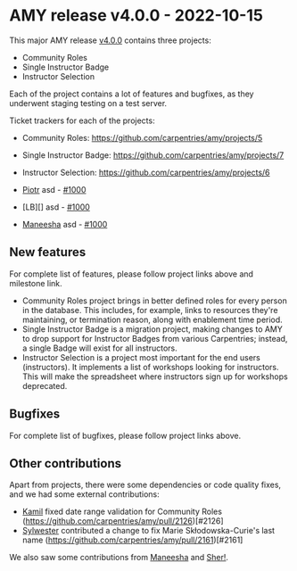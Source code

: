 # AMY release v4.0.0 - 2022-10-15

This major AMY release [v4.0.0][] contains three projects:

* Community Roles
* Single Instructor Badge
* Instructor Selection

Each of the project contains a lot of features and bugfixes, as they
underwent staging testing on a test server.

Ticket trackers for each of the projects:

* Community Roles: https://github.com/carpentries/amy/projects/5
* Single Instructor Badge: https://github.com/carpentries/amy/projects/7
* Instructor Selection: https://github.com/carpentries/amy/projects/6

* [Piotr][] asd - [#1000](https://github.com/carpentries/amy/pull/1000)
* [LB][] asd - [#1000](https://github.com/carpentries/amy/pull/1000)
* [Maneesha][] asd - [#1000](https://github.com/carpentries/amy/pull/1000)

## New features

For complete list of features, please follow project links above and milestone link.

* Community Roles project brings in better defined roles for every person in the
  database. This includes, for example, links to resources they're maintaining, or
  termination reason, along with enablement time period.
* Single Instructor Badge is a migration project, making changes to AMY to drop support
  for Instructor Badges from various Carpentries; instead, a single Badge will exist for
  all instructors.
* Instructor Selection is a project most important for the end users (instructors). It
  implements a list of workshops looking for instructors. This will make the spreadsheet
  where instructors sign up for workshops deprecated.

## Bugfixes

For complete list of bugfixes, please follow project links above.

## Other contributions

Apart from projects, there were some dependencies or code quality fixes, and we had some
external contributions:

* [Kamil][] fixed date range validation for Community Roles
  (https://github.com/carpentries/amy/pull/2126)[#2126]
* [Sylwester][] contributed a change to fix Marie Skłodowska-Curie's last name
  (https://github.com/carpentries/amy/pull/2161)[#2161]

We also saw some contributions from [Maneesha][] and [Sher!].

[v4.0.0]: https://github.com/carpentries/amy/milestone/86?closed=1
[Piotr]: https://github.com/pbanaszkiewicz
[Maneesha]: https://github.com/maneesha
[Kamil]: https://github.com/KamilKulerz
[Sher!]: https://github.com/sheraaronhurt
[Sylwester]: https://github.com/slayoo
